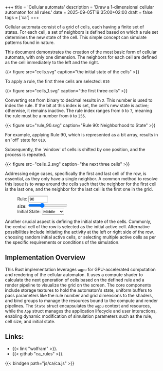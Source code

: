 +++
title = 'Cellular automata'
description = 'Draw a 1-dimensional cellular automaton for all rules.'
date = 2025-09-05T19:35:00+02:00
draft = false
tags = ['ca']
+++

Cellular automata consist of a grid of cells, each having a finite set of
states. For each cell, a set of neighbors is defined based on which a rule set
determines the new state of the cell. This simple concept can simulate patterns
found in nature.

This document demonstrates the creation of the most basic form of cellular
automata, with only one dimension. The neighbors for each cell are defined as
the cell immediately to the left and the right.

{{< figure src="cells.svg" caption="the initial state of the cells" >}}

To apply a rule, the first three cells are selected: `010`

{{< figure src="cells_1.svg" caption="the first three cells" >}}

Converting `010` from binary to decimal results in `2`. This number is used to
index the rule. If the bit at this index is set, the cell's new state is
active; otherwise, it remains inactive. The rule index ranges from `0` to `7`,
meaning the rule must be a number from `0` to `255`.

{{< figure src="rule_90.svg" caption="Rule 90: Neighborhood to State" >}}

For example, applying Rule 90, which is represented as a bit array, results in
an 'off' state for `010`.

Subsequently, the 'window' of cells is shifted by one position, and the process
is repeated.

{{< figure src="cells_2.svg" caption="the next three cells" >}}

Addressing edge cases, specifically the first and last cell of the row, is
essential, as they only have a single neighbor. A common method to resolve this
issue is to wrap around the cells such that the neighbor for the first cell is
the last one, and the neighbor for the last cell is the first one in the grid.

<figure>
<canvas width=1280 height=860 id="shader"></canvas>
<form action="#" id="rules">
    <label class="h2" form="rules">Rule:</label>
    <input type="number" value="90" name="rule" id="rule" min="0" max="255" required>
    <br>
    <label class="h2" form="rules">size:</label>
    <input type="range" min="1" max="10" value="4" id="size"/>
    <br>
    <label class="h2" form="rules">Initial State:</label>
    <select id="initial">
      <option value="1">Middle</option>
      <option value="2">Left</option>
      <option value="3">Right</option>
      <option value="4">Random</option>
    </select>
</form>
</figure>

Another crucial aspect is defining the initial state of the cells. Commonly,
the central cell of the row is selected as the initial active cell. Alternative
possibilities include initiating the activity at the left or right side of the
row, choosing random initial active cells, or selecting multiple active cells 
as per the specific requirements or conditions of the simulation.

## Implementation Overview

This Rust implementation leverages `wgpu` for GPU-accelerated computation and rendering of the cellular automaton.
It uses a compute shader to calculate the next generation of cells based on the defined rule and a render pipeline
to visualize the grid on the screen. The core components include storage textures to hold the automaton's state,
uniform buffers to pass parameters like the rule number and grid dimensions to the shaders, and bind groups to
manage the resources bound to the compute and render pipelines.  The `State` struct encapsulates the `wgpu`
context and resources, while the `App` struct manages the application lifecycle and user interactions,
enabling dynamic modification of simulation parameters such as the rule, cell size, and initial state. 

## Links:
- {{< link "wolfram" >}}.
- {{< github "ca_rules" >}}.

{{< bindgen path="js/ca/ca.js" >}}
